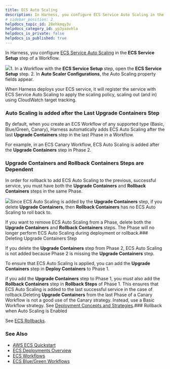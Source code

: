```yaml
---
title: ECS Auto Scaling
description: In Harness, you configure ECS Service Auto Scaling in the ECS Service Setup step of a Workflow. In a Workflow with the ECS Service Setup step, open the ECS Service Setup step. In Auto Scaler Configur…
# sidebar_position: 2
helpdocs_topic_id: 28ehkmqy3v
helpdocs_category_id: yp3yaavhla
helpdocs_is_private: false
helpdocs_is_published: true
---
```


In Harness, you configure [ECS Service Auto Scaling](https://docs.aws.amazon.com/AmazonECS/latest/developerguide/service-auto-scaling.html) in the **ECS Service Setup** step of a Workflow.

[![](https://files.helpdocs.io/kw8ldg1itf/articles/d7rnemtfuz/1607033537628/image.png)](https://files.helpdocs.io/kw8ldg1itf/articles/d7rnemtfuz/1607033537628/image.png)1. In a Workflow with the **ECS Service Setup** step, open the **ECS Service Setup** step.
2. In **Auto Scaler Configurations**, the Auto Scaling property fields appear.

When Harness deploys your ECS service, it will register the service with ECS Service Auto Scaling to apply the scaling policy, scaling out (and in) using CloudWatch target tracking.

### Auto Scaling is added after the Last Upgrade Containers Step

By default, when you create an ECS Workflow of any supported type (Basic, Blue/Green, Canary), Harness automatically adds ECS Auto Scaling after the last **Upgrade Containers** step in the last Phase in a Workflow.

For example, in an ECS Canary Workflow, ECS Auto Scaling is added after the **Upgrade Containers** step in Phase 2.

### Upgrade Containers and Rollback Containers Steps are Dependent

In order for rollback to add ECS Auto Scaling to the previous, successful service, you must have both the **Upgrade Containers** and **Rollback Containers** steps in the same Phase.

![](https://files.helpdocs.io/kw8ldg1itf/articles/28ehkmqy3v/1610478708602/image.png)Since ECS Auto Scaling is added by the **Upgrade Containers** step, if you delete **Upgrade Containers**, then **Rollback Containers** has no ECS Auto Scaling to roll back to.

If you want to remove ECS Auto Scaling from a Phase, delete both the **Upgrade Containers** and **Rollback Containers** steps. The Phase will no longer perform ECS Auto Scaling during deployment or rollback.### Deleting Upgrade Containers Step

If you delete the **Upgrade Containers** step from Phase 2, ECS Auto Scaling is not added because Phase 2 is missing the **Upgrade Containers** step.

To ensure that ECS Auto Scaling is applied, you can add the **Upgrade Containers** step in **Deploy Containers** to Phase 1.

if you add the **Upgrade Containers** step to Phase 1, you must also add the **Rollback Containers** step in **Rollback Steps** of Phase 1. This ensures that ECS Auto Scaling is added to the last successful service in the case of rollback.Deleting **Upgrade Containers** from the last Phase of a Canary Workflow is not a good use of the Canary strategy. Instead, use a Basic Workflow strategy. See [Deployment Concepts and Strategies](/article/325x7awntc-deployment-concepts-and-strategies).### Rollback when Auto Scaling is Enabled

See [ECS Rollbacks](/article/d7rnemtfuz-ecs-rollback).

### See Also

* [AWS ECS Quickstart](/article/j39azkrevm-aws-ecs-deployments)
* [ECS Deployments Overview](/article/08whoizbps-ecs-deployments-overview)
* [ECS Workflows](/article/oinivtywnl-ecs-workflows)
* [ECS Blue/Green Workflows](/article/7qtpb12dv1-ecs-blue-green-workflows)

